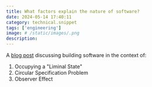 ```yaml
---
title: What factors explain the nature of software?
date: 2024-05-14 17:40:11
category: technical.snippet
tags: ['engineering']
image: # /static/images/.png
description:
---
```


A [blog post](https://tratt.net/laurie/blog/2024/what_factors_explain_the_nature_of_software.html)
discussing building software in the context of:

1. Occupying a "Liminal State"
2. Circular Specification Problem
3. Observer Effect
